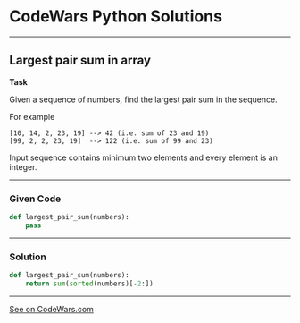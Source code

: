 # CodeWars Python Solutions

---

## Largest pair sum in array

**Task**

Given a sequence of numbers, find the largest pair sum in the sequence.

For example

```
[10, 14, 2, 23, 19] --> 42 (i.e. sum of 23 and 19)
[99, 2, 2, 23, 19]  --> 122 (i.e. sum of 99 and 23)
```

Input sequence contains minimum two elements and every element is an integer.


---

### Given Code


```python
def largest_pair_sum(numbers):
    pass
```

---

### Solution


```python
def largest_pair_sum(numbers):
    return sum(sorted(numbers)[-2:])
```


---


[See on CodeWars.com](https://www.codewars.com/kata/556196a6091a7e7f58000018)
